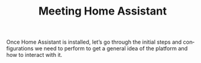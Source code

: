 ﻿---
title: "Meeting Home Assistant"
header:
  image: /assets/posts/en/meeting-home-assistant/header.jpg
  teaser: /assets/posts/en/meeting-home-assistant/teaser.jpg
layout: redirected-en
categories:
  - Fundamentals
  - Platforms
  - Home Assistant
tags:
  - Home Assistant
  - Fundamentals
  - Platforms
  - Homelab
  - Installation
redirect_to: https://domoticarte.com/en/p/getting-started-home-assistant/
lang: en
ref: 13
permalink: /en/meeting-home-assistant/
last_modified_at: 2024-08-02
---

Once Home Assistant is installed, let’s go through the initial steps and configurations we need to perform to get a general idea of the platform and how to interact with it.

